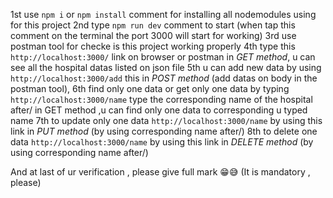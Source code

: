 1st use `npm i` or  `npm install` comment for installing all nodemodules using for this project
2nd  type `npm run dev` comment to start (when tap this comment on the terminal the port 3000 will start for working)
3rd use postman tool for checke is this project working properly
4th   type this `http://localhost:3000/` link on browser or postman in *GET method*,  u can see all the hospital datas listed on json file
5th u can add new data by using `http://localhost:3000/add` this in *POST method* (add datas on body in the postman tool),
6th find only one data or get only one data by typing `http://localhost:3000/name` type the corresponding name of the hospital after/  in GET method ,u can find only one data to corresponding u typed name
7th to update only one data  `http://localhost:3000/name` by using this link in *PUT method*  (by using corresponding name after/)
8th to delete one data `http://localhost:3000/name` by using this link in *DELETE method*  (by using corresponding name after/)

And at last of ur verification , please give full mark  😁😅   (It is mandatory , please)
